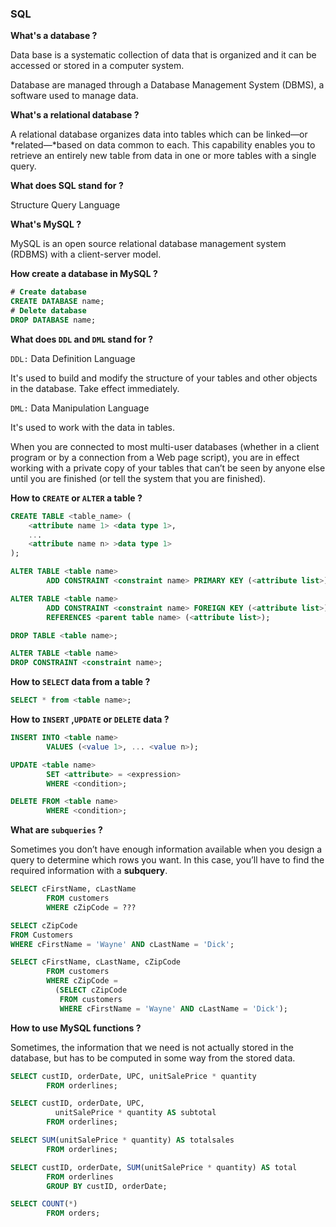### SQL
**What's a database ?**

Data base is a systematic collection of data that is organized and it can be accessed or stored in a computer system.

Database are managed through a Database Management System (DBMS), a software used to manage data.

**What's a relational database ?**

A relational database organizes data into tables which can be linked—or *related—*based on data common to each. This capability enables you to retrieve an entirely new table from data in one or more tables with a single query.

**What does SQL stand for ?**

Structure Query Language

**What's MySQL ?**

MySQL is an open source relational database management system (RDBMS) with a client-server model.

**How create a database in MySQL ?**

```sql
# Create database
CREATE DATABASE name;
# Delete database
DROP DATABASE name;
```

**What does `DDL` and `DML` stand for ?**

`DDL:` Data Definition Language

It's used to build and modify the structure of your tables and other objects in the database. Take effect immediately.

`DML:` Data Manipulation Language

It's used to work with the data in tables.

When you are connected to most multi-user databases (whether in a client program or by a connection from a Web page script), you are in effect working with a private copy of your tables that can’t be seen by anyone else until you are finished (or tell the system that you are finished). 

**How to `CREATE` or `ALTER` a table ?**

```sql
CREATE TABLE <table_name> (
	<attribute name 1> <data type 1>,
	...
	<attribute name n> >data type 1>
);

ALTER TABLE <table name>
        ADD CONSTRAINT <constraint name> PRIMARY KEY (<attribute list>);

ALTER TABLE <table name>
        ADD CONSTRAINT <constraint name> FOREIGN KEY (<attribute list>)
        REFERENCES <parent table name> (<attribute list>);

DROP TABLE <table name>;

ALTER TABLE <table name>
DROP CONSTRAINT <constraint name>;
```

**How to `SELECT` data from a table ?**

```sql
SELECT * from <table name>;
```

**How to `INSERT` ,`UPDATE` or `DELETE` data ?**

```sql
INSERT INTO <table name>
        VALUES (<value 1>, ... <value n>);

UPDATE <table name>
        SET <attribute> = <expression>
        WHERE <condition>;

DELETE FROM <table name>
        WHERE <condition>;
```

**What are `subqueries` ?**

Sometimes you don’t have enough information available when you design a query to determine which rows you want. In this case, you’ll have to find the required information with a **subquery**.

```sql
SELECT cFirstName, cLastName
        FROM customers
        WHERE cZipCode = ???

SELECT cZipCode
FROM Customers
WHERE cFirstName = 'Wayne' AND cLastName = 'Dick';

SELECT cFirstName, cLastName, cZipCode
        FROM customers
        WHERE cZipCode =        
          (SELECT cZipCode
           FROM customers
           WHERE cFirstName = 'Wayne' AND cLastName = 'Dick');
```

**How to use MySQL functions ?**

Sometimes, the information that we need is not actually stored in the database, but has to be computed in some way from the stored data.

```sql
SELECT custID, orderDate, UPC, unitSalePrice * quantity
        FROM orderlines;

SELECT custID, orderDate, UPC, 
          unitSalePrice * quantity AS subtotal
        FROM orderlines;

SELECT SUM(unitSalePrice * quantity) AS totalsales
        FROM orderlines;

SELECT custID, orderDate, SUM(unitSalePrice * quantity) AS total
        FROM orderlines
        GROUP BY custID, orderDate;

SELECT COUNT(*)
        FROM orders;
```